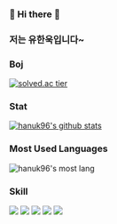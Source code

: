 ### 👋 Hi there 👋

### 저는 유한욱입니다~

### Boj
[![solved.ac tier](http://mazassumnida.wtf/api/generate_badge?boj=gi7182)](https://solved.ac/gi7182)

### Stat
[![hanuk96's github stats](https://github-readme-stats.vercel.app/api?username=hanuk96)](https://github.com/anuraghazra/github-readme-stats)

### Most Used Languages
![hanuk96's most lang](https://github-readme-stats.vercel.app/api/top-langs/?username=hanuk96&langs_count=8&theme=dark)

### Skill
<img src="https://img.shields.io/badge/Java-007396?style=flat-square&logo=Java&logoColor=white">
<img src="https://img.shields.io/badge/Python-3766AB?style=flat-square&logo=Python&logoColor=white">
<img src="https://img.shields.io/badge/JavaScript-F7DF1E?style=flat-square&logo=JavaScript&logoColor=white">
<img src="https://img.shields.io/badge/MySQL-4479A1?style=flat-square&logo=MySQL&logoColor=white">
<img src="https://img.shields.io/badge/Vue.js-4FC08D?style=flat-square&logo=Vue.js&logoColor=white">
